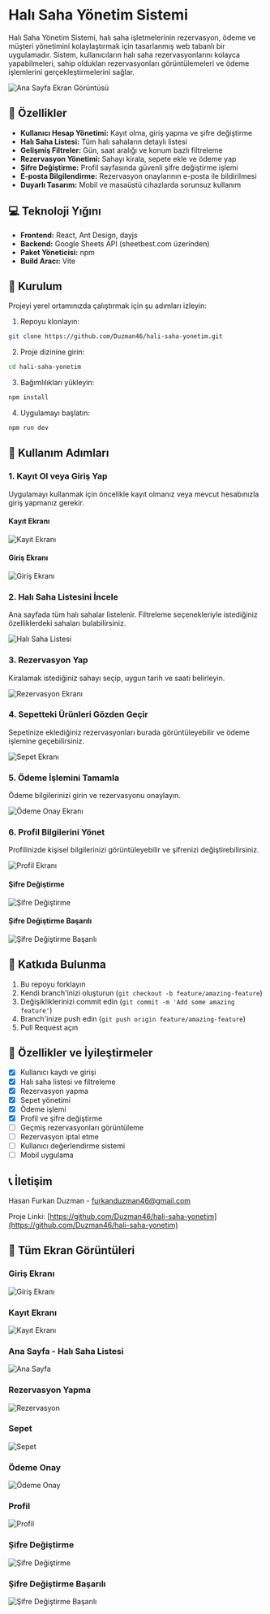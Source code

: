 # Halı Saha Yönetim Sistemi

Halı Saha Yönetim Sistemi, halı saha işletmelerinin rezervasyon, ödeme ve müşteri yönetimini kolaylaştırmak için tasarlanmış web tabanlı bir uygulamadır. Sistem, kullanıcıların halı saha rezervasyonlarını kolayca yapabilmeleri, sahip oldukları rezervasyonları görüntülemeleri ve ödeme işlemlerini gerçekleştirmelerini sağlar.

![Ana Sayfa Ekran Görüntüsü](assets/images/anasayfa.png)

## 🚀 Özellikler

- **Kullanıcı Hesap Yönetimi:** Kayıt olma, giriş yapma ve şifre değiştirme
- **Halı Saha Listesi:** Tüm halı sahaların detaylı listesi
- **Gelişmiş Filtreler:** Gün, saat aralığı ve konum bazlı filtreleme
- **Rezervasyon Yönetimi:** Sahayı kirala, sepete ekle ve ödeme yap
- **Şifre Değiştirme:** Profil sayfasında güvenli şifre değiştirme işlemi
- **E-posta Bilgilendirme:** Rezervasyon onaylarının e-posta ile bildirilmesi
- **Duyarlı Tasarım:** Mobil ve masaüstü cihazlarda sorunsuz kullanım

## 💻 Teknoloji Yığını

- **Frontend:** React, Ant Design, dayjs
- **Backend:** Google Sheets API (sheetbest.com üzerinden)
- **Paket Yöneticisi:** npm
- **Build Aracı:** Vite

## 🔧 Kurulum

Projeyi yerel ortamınızda çalıştırmak için şu adımları izleyin:

1. Repoyu klonlayın:
```bash
git clone https://github.com/Duzman46/hali-saha-yonetim.git
```

2. Proje dizinine girin:
```bash
cd hali-saha-yonetim
```

3. Bağımlılıkları yükleyin:
```bash
npm install
```

4. Uygulamayı başlatın:
```bash
npm run dev
```

## 📱 Kullanım Adımları

### 1. Kayıt Ol veya Giriş Yap

Uygulamayı kullanmak için öncelikle kayıt olmanız veya mevcut hesabınızla giriş yapmanız gerekir.

#### Kayıt Ekranı
![Kayıt Ekranı](assets/images/register.png)

#### Giriş Ekranı
![Giriş Ekranı](assets/images/login.png)

### 2. Halı Saha Listesini İncele

Ana sayfada tüm halı sahalar listelenir. Filtreleme seçenekleriyle istediğiniz özelliklerdeki sahaları bulabilirsiniz.

![Halı Saha Listesi](assets/images/anasayfa.png)

### 3. Rezervasyon Yap

Kiralamak istediğiniz sahayı seçip, uygun tarih ve saati belirleyin.

![Rezervasyon Ekranı](assets/images/rezervasyon.png)

### 4. Sepetteki Ürünleri Gözden Geçir

Sepetinize eklediğiniz rezervasyonları burada görüntüleyebilir ve ödeme işlemine geçebilirsiniz.

![Sepet Ekranı](assets/images/sepet.png)

### 5. Ödeme İşlemini Tamamla

Ödeme bilgilerinizi girin ve rezervasyonu onaylayın.

![Ödeme Onay Ekranı](assets/images/odeme_onay.png)

### 6. Profil Bilgilerini Yönet

Profilinizde kişisel bilgilerinizi görüntüleyebilir ve şifrenizi değiştirebilirsiniz.

![Profil Ekranı](assets/images/profil.png)

#### Şifre Değiştirme
![Şifre Değiştirme](assets/images/sifre_degistirme.png)

#### Şifre Değiştirme Başarılı
![Şifre Değiştirme Başarılı](assets/images/sifre_basarili.png)

## 🤝 Katkıda Bulunma

1. Bu repoyu forklayın
2. Kendi branch'inizi oluşturun (`git checkout -b feature/amazing-feature`)
3. Değişikliklerinizi commit edin (`git commit -m 'Add some amazing feature'`)
4. Branch'inize push edin (`git push origin feature/amazing-feature`)
5. Pull Request açın

## 📝 Özellikler ve İyileştirmeler

- [x] Kullanıcı kaydı ve girişi
- [x] Halı saha listesi ve filtreleme
- [x] Rezervasyon yapma
- [x] Sepet yönetimi
- [x] Ödeme işlemi
- [x] Profil ve şifre değiştirme
- [ ] Geçmiş rezervasyonları görüntüleme
- [ ] Rezervasyon iptal etme
- [ ] Kullanıcı değerlendirme sistemi
- [ ] Mobil uygulama

## 📞 İletişim

Hasan Furkan Duzman - [furkanduzman46@gmail.com](mailto:furkanduzman46@gmail.com)

Proje Linki: [https://github.com/Duzman46/hali-saha-yonetim](https://github.com/Duzman46/hali-saha-yonetim)

## 📸 Tüm Ekran Görüntüleri

### Giriş Ekranı
![Giriş Ekranı](assets/images/login.png)

### Kayıt Ekranı
![Kayıt Ekranı](assets/images/register.png)

### Ana Sayfa - Halı Saha Listesi
![Ana Sayfa](assets/images/anasayfa.png)

### Rezervasyon Yapma
![Rezervasyon](assets/images/rezervasyon.png)

### Sepet
![Sepet](assets/images/sepet.png)

### Ödeme Onay
![Ödeme Onay](assets/images/odeme_onay.png)

### Profil
![Profil](assets/images/profil.png)

### Şifre Değiştirme
![Şifre Değiştirme](assets/images/sifre_degistirme.png)

### Şifre Değiştirme Başarılı
![Şifre Değiştirme Başarılı](assets/images/sifre_basarili.png)
